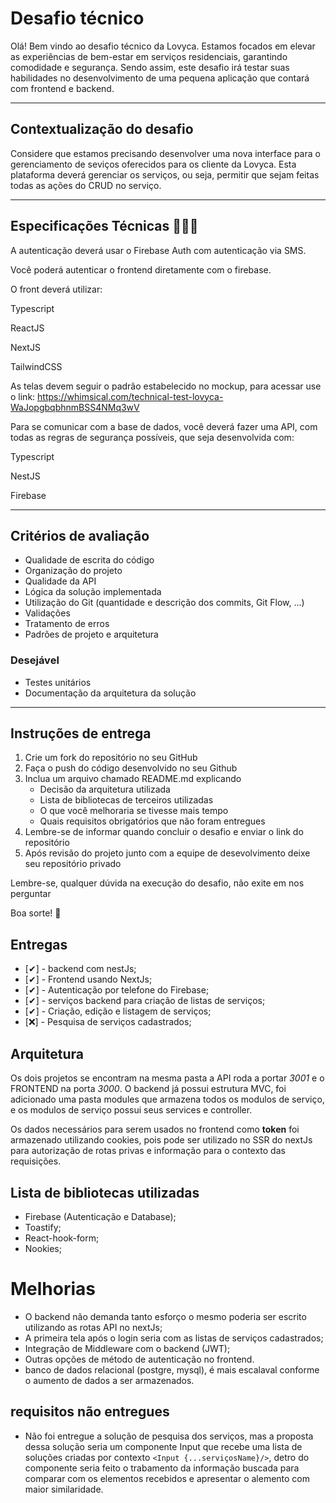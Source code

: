 # Desafio técnico

Olá! Bem vindo ao desafio técnico da Lovyca. Estamos focados em elevar as experiências de bem-estar em serviços residenciais, garantindo comodidade e segurança.
Sendo assim, este desafio irá testar suas habilidades no desenvolvimento de uma pequena aplicação que contará com frontend e backend.

---

## Contextualização do desafio

Considere que estamos precisando desenvolver uma nova interface para o gerenciamento de seviços oferecidos para os cliente da Lovyca. Esta plataforma deverá gerenciar os serviços, ou seja, permitir que sejam feitas todas as ações do CRUD no serviço.

---

## Especificações Técnicas 🧑🏽‍💻

A autenticação deverá usar o Firebase Auth com autenticação via SMS.

Você poderá autenticar o frontend diretamente com o firebase.

O front deverá utilizar:

Typescript

ReactJS

NextJS

TailwindCSS

As telas devem seguir o padrão estabelecido no mockup, para acessar use o link: https://whimsical.com/technical-test-lovyca-WaJopgbqbhnmBSS4NMq3wV

Para se comunicar com a base de dados, você deverá fazer uma API, com todas as regras de segurança possíveis, que seja desenvolvida com:

Typescript

NestJS

Firebase

---

## Critérios de avaliação

- Qualidade de escrita do código
- Organização do projeto
- Qualidade da API
- Lógica da solução implementada
- Utilização do Git (quantidade e descrição dos commits, Git Flow, ...)
- Validações
- Tratamento de erros
- Padrões de projeto e arquitetura

### Desejável

- Testes unitários
- Documentação da arquitetura da solução

---

## Instruções de entrega

1. Crie um fork do repositório no seu GitHub
2. Faça o push do código desenvolvido no seu Github
3. Inclua um arquivo chamado README.md explicando
   - Decisão da arquitetura utilizada
   - Lista de bibliotecas de terceiros utilizadas
   - O que você melhoraria se tivesse mais tempo
   - Quais requisitos obrigatórios que não foram entregues
4. Lembre-se de informar quando concluir o desafio e enviar o link do repositório
5. Após revisão do projeto junto com a equipe de desevolvimento deixe seu repositório privado

Lembre-se, qualquer dúvida na execução do desafio, não exite em nos perguntar

Boa sorte! 🚀

## Entregas

- [✔] - backend com nestJs;
- [✔] - Frontend usando NextJs;
- [✔] - Autenticação por telefone do Firebase;
- [✔] - serviços backend para criação de listas de serviços;
- [✔] - Criação, edição e listagem de serviços;
- [❌] - Pesquisa de serviços cadastrados;

## Arquitetura

Os dois projetos se encontram na mesma pasta a API roda a portar _3001_ e o FRONTEND na porta _3000_.
O backend já possui estrutura MVC, foi adicionado uma pasta modules que armazena todos os modulos de serviço, e os modulos de serviço possui seus services e controller.

Os dados necessários para serem usados no frontend como **token** foi armazenado utilizando cookies, pois pode ser utilizado no SSR do nextJs para autorização de rotas privas e informação para o contexto das requisições.

## Lista de bibliotecas utilizadas

- Firebase (Autenticação e Database);
- Toastify;
- React-hook-form;
- Nookies;

# Melhorias

- O backend não demanda tanto esforço o mesmo poderia ser escrito utilizando as rotas API no nextJs;
- A primeira tela após o login seria com as listas de serviços cadastrados;
- Integração de Middleware com o backend (JWT);
- Outras opções de método de autenticação no frontend.
- banco de dados relacional (postgre, mysql), é mais escalaval conforme o aumento de dados a ser armazenados.

## requisitos não entregues

- Não foi entregue a solução de pesquisa dos serviços, mas a proposta dessa solução seria um componente Input que recebe uma lista de soluções criadas por contexto `<Input {...serviçosName}/>`, detro do componente seria feito o trabamento da informação buscada para comparar com os elementos recebidos e apresentar o alemento com maior similaridade.
